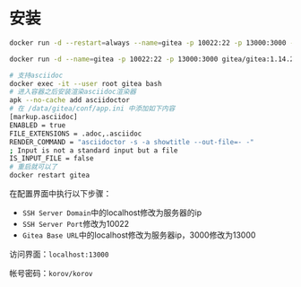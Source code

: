#  安装

```bash
docker run -d --restart=always --name=gitea -p 10022:22 -p 13000:3000 -v `pwd`/gitea:/data gitea/gitea:1.14.2

docker run -d --name=gitea -p 10022:22 -p 13000:3000 gitea/gitea:1.14.2

# 支持asciidoc
docker exec -it --user root gitea bash
# 进入容器之后安装渲染asciidoc渲染器
apk --no-cache add asciidoctor
# 在 /data/gitea/conf/app.ini 中添加如下内容
[markup.asciidoc]
ENABLED = true
FILE_EXTENSIONS = .adoc,.asciidoc
RENDER_COMMAND = "asciidoctor -s -a showtitle --out-file=- -"
; Input is not a standard input but a file
IS_INPUT_FILE = false
# 重启就可以了
docker restart gitea
```

在配置界面中执行以下步骤：

- `SSH Server Domain`中的localhost修改为服务器的ip
- `SSH Server Port`修改为10022
- `Gitea Base URL`中的localhost修改为服务器ip，3000修改为13000

访问界面：`localhost:13000`

帐号密码：`korov/korov`
